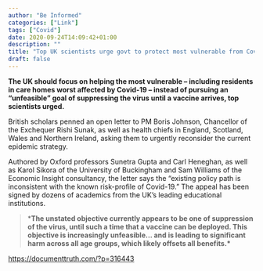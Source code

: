 ```yaml
---
author: "Be Informed"
categories: ["Link"]
tags: ["Covid"]
date: 2020-09-24T14:09:42+01:00
description: ""
title: "Top UK scientists urge govt to protect most vulnerable from Covid-19 instead of carpet-bombing virus"
draft: false
---
```


**The UK should focus on helping the most vulnerable –  including residents in care homes worst affected by Covid-19 – instead  of pursuing an “unfeasible” goal of suppressing the virus until a  vaccine arrives, top scientists urged.**

British scholars penned an open letter to PM Boris Johnson,  Chancellor of the Exchequer Rishi Sunak, as well as health chiefs in  England, Scotland, Wales and Northern Ireland, asking them to urgently  reconsider the current epidemic strategy.

Authored by Oxford professors Sunetra Gupta and Carl Heneghan, as  well as Karol Sikora of the University of Buckingham and Sam Williams of the Economic Insight consultancy, the letter says the “existing policy  path is inconsistent with the known risk-profile of Covid-19.” The  appeal has been signed by dozens of academics from the UK’s leading  educational institutions.

> ***The unstated objective currently appears to be one of  suppression of the virus, until such a time that a vaccine can be  deployed. This objective is increasingly unfeasible… and is leading to  significant harm across all age groups, which likely offsets all  benefits.\***

https://documenttruth.com/?p=316443